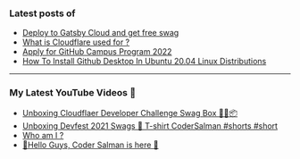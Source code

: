 ### Latest posts of 
<!-- BLOG-POST-LIST:START -->
- [Deploy to Gatsby Cloud and get free swag](https://blog.codersalman.me/deploy-to-gatsby-cloud-and-get-free-swag)
- [What is Cloudflare used for ?](https://blog.codersalman.me/what-is-cloudflare-used-for)
- [Apply for GitHub Campus Program 2022](https://blog.codersalman.me/apply-for-github-campus-program-2022)
- [How To Install Github Desktop In Ubuntu 20.04 Linux Distributions](https://blog.codersalman.me/how-to-install-github-desktop-in-ubuntu-2004-linux-distributions)
<!-- BLOG-POST-LIST:END -->

<hr>

### My Latest YouTube Videos 🌱
<!-- YOUTUBE:START -->
- [Unboxing Cloudflaer Developer Challenge Swag Box 🎉🎉📦](https://www.youtube.com/watch?v=pIVKh82vKUk)
- [Unboxing Devfest 2021 Swags  🎉  T-shirt  CoderSalman #shorts #short](https://www.youtube.com/watch?v=_R-d2t0wUFk)
- [Who am I ? ](https://www.youtube.com/watch?v=MpizTuUpH30)
- [👋Hello Guys, Coder Salman is here 🚀](https://www.youtube.com/watch?v=1LCjCbuz9Ro)
<!-- YOUTUBE:END -->
